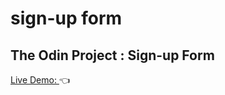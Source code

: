 # sign-up form

## The Odin Project : Sign-up Form

[Live Demo: ](https://mavericks-db.github.io/signupform/):point_left: